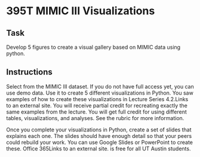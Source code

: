 # 395T MIMIC III Visualizations

## Task  
Develop 5 figures to create a visual gallery based on MIMIC data using python.  

## Instructions  
Select from the MIMIC III dataset. If you do not have full access yet, you can use demo data. Use it to create 5 different visualizations in Python. You saw examples of how to create these visualizations in Lecture Series 4.2.Links to an external site. You will receive partial credit for recreating exactly the same examples from the lecture. You will get full credit for using different tables, visualizations, and analyses. See the rubric for more information. 

Once you complete your visualizations in Python, create a set of slides that explains each one. The slides should have enough detail so that your peers could rebuild your work. You can use Google Slides or PowerPoint to create these. Office 365Links to an external site. is free for all UT Austin students.